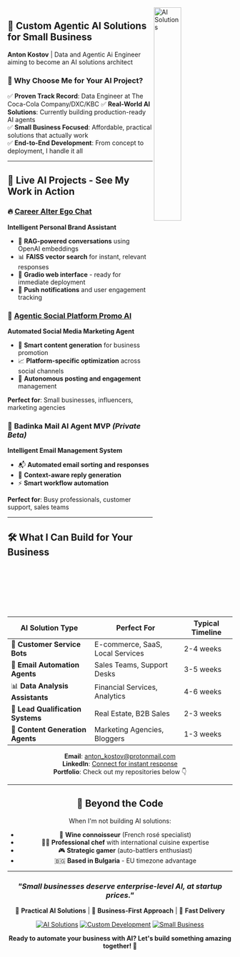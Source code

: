 
</div>

<img width="35%" align="right" alt="AI Solutions" src="https://user-images.githubusercontent.com/48678280/88862734-4903af80-d201-11ea-968b-9c939d88a37c.gif" />

## 🚀 Custom Agentic AI Solutions for Small Business

**Anton Kostov** | Data and Agentic Ai Engineer aiming to become an AI solutions architect


### 💼 Why Choose Me for Your AI Project?

✅ **Proven Track Record**: Data Engineer at The Coca-Cola Company/DXC/KBC
✅ **Real-World AI Solutions**: Currently building production-ready AI agents  
✅ **Small Business Focused**: Affordable, practical solutions that actually work  
✅ **End-to-End Development**: From concept to deployment, I handle it all  

---

## 🤖 **Live AI Projects** - See My Work in Action

### 🔥 [Career Alter Ego Chat](https://github.com/antonko-de/career_alter_ego_chat)
**Intelligent Personal Brand Assistant**
- 🧠 **RAG-powered conversations** using OpenAI embeddings
- 📊 **FAISS vector search** for instant, relevant responses  
- 💬 **Gradio web interface** - ready for immediate deployment
- 🔧 **Push notifications** and user engagement tracking


### 🏢 [Agentic Social Platform Promo AI](https://github.com/antonko-de/src_bnb_agentic_social_platform_promo_ai)
**Automated Social Media Marketing Agent**
- 🎯 **Smart content generation** for business promotion
- 📈 **Platform-specific optimization** across social channels
- 🤖 **Autonomous posting and engagement** management

**Perfect for**: Small businesses, influencers, marketing agencies

### 📧 **Badinka Mail AI Agent MVP** *(Private Beta)*
**Intelligent Email Management System**
- 📬 **Automated email sorting and responses**
- 🧠 **Context-aware reply generation**
- ⚡ **Smart workflow automation**

**Perfect for**: Busy professionals, customer support, sales teams

---

## 🛠️ **What I Can Build for Your Business**

<div align="center">

| **AI Solution Type** | **Perfect For** | **Typical Timeline** |
|---------------------|----------------|---------------------|
| 🤖 **Customer Service Bots** | E-commerce, SaaS, Local Services | 2-4 weeks |
| 📧 **Email Automation Agents** | Sales Teams, Support Desks | 3-5 weeks |
| 📊 **Data Analysis Assistants** | Financial Services, Analytics | 4-6 weeks |
| 🎯 **Lead Qualification Systems** | Real Estate, B2B Sales | 2-3 weeks |
| 📝 **Content Generation Agents** | Marketing Agencies, Bloggers | 1-3 weeks |


**Email**: [anton_kostov@protonmail.com](mailto:anton_kostov@protonmail.com)  
**LinkedIn**: [Connect for instant response](https://www.linkedin.com/in/anton-kostov-807a96136)  
**Portfolio**: Check out my repositories below 👇

---

## 🌟 **Beyond the Code**

When I'm not building AI solutions:
- 🍷 **Wine connoisseur** (French rosé specialist)
- 👨‍🍳 **Professional chef** with international cuisine expertise  
- 🎮 **Strategic gamer** (auto-battlers enthusiast)
- 🇧🇬 **Based in Bulgaria** - EU timezone advantage

---

<div align="center">

### *"Small businesses deserve enterprise-level AI, at startup prices."*

🤖 **Practical AI Solutions** | 💼 **Business-First Approach** | 🚀 **Fast Delivery**

[![AI Solutions](https://img.shields.io/badge/AI-Solutions%20Architect-blue?style=for-the-badge&logo=openai)](mailto:anton_kostov@protonmail.com)
[![Custom Development](https://img.shields.io/badge/Custom-Development-green?style=for-the-badge&logo=python)](mailto:anton_kostov@protonmail.com)
[![Small Business](https://img.shields.io/badge/Small%20Business-Specialist-orange?style=for-the-badge&logo=handshake)](mailto:anton_kostov@protonmail.com)

**Ready to automate your business with AI? Let's build something amazing together! 🚀**

</div>
